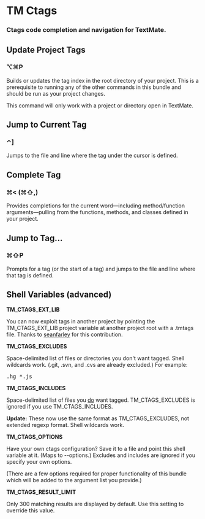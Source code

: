 TM Ctags
========

### Ctags code completion and navigation for TextMate.

Update Project Tags
-------------------

### ⌥⌘P

Builds or updates the tag index in the root directory of your project. This is a prerequisite to running any of the other commands in this bundle and should be run as your project changes.

This command will only work with a project or directory open in TextMate.

Jump to Current Tag
-------------------

### ⌃]

Jumps to the file and line where the tag under the cursor is defined.

Complete Tag
------------

### ⌘< (⌘⇧,)

Provides completions for the current word&mdash;including method/function arguments&mdash;pulling from the functions, methods, and classes defined in your project.

Jump to Tag...
--------------

### ⌘⇧P

Prompts for a tag (or the start of a tag) and jumps to the file and line where that tag is defined.

Shell Variables (advanced)
--------------------------

**TM\_CTAGS\_EXT\_LIB**

You can now exploit tags in another project by pointing the TM\_CTAGS\_EXT\_LIB project variable at another project root with a .tmtags file. Thanks to [seanfarley](http://github.com/seanfarley "seanfarley") for this contribution.

**TM\_CTAGS\_EXCLUDES**

Space-delimited list of files or directories you don't want tagged. Shell wildcards work. (.git, .svn, and .cvs are already excluded.) For example:

<pre>.hg *.js</pre>

**TM\_CTAGS\_INCLUDES**

Space-delimited list of files you <u>do</u> want tagged. TM\_CTAGS\_EXCLUDES is ignored if you use TM\_CTAGS\_INCLUDES. 

**Update:** These now use the same format as TM\_CTAGS\_EXCLUDES, not extended regexp format. Shell wildcards work.

**TM\_CTAGS\_OPTIONS**

Have your own ctags configuration? Save it to a file and point this shell variable at it. (Maps to --options.) Excludes and includes are ignored if you specify your own options.

(There are a few options required for proper functionality of this bundle which will be added to the argument list you provide.)

**TM\_CTAGS\_RESULT\_LIMIT**

Only 300 matching results are displayed by default. Use this setting to override this value.